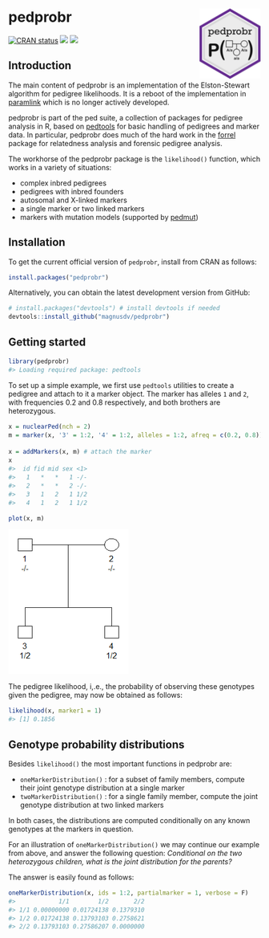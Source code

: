 <!-- README.md is generated from README.Rmd. Please edit that file -->

pedprobr <img src="man/figures/logo.png" align="right" height=140 />
====================================================================

<!-- badges: start -->

[![CRAN
status](https://www.r-pkg.org/badges/version/pedprobr)](https://CRAN.R-project.org/package=pedprobr)
[![](https://cranlogs.r-pkg.org/badges/grand-total/pedprobr?color=yellow)](https://cran.r-project.org/package=pedprobr)
[![](https://cranlogs.r-pkg.org/badges/last-month/pedprobr?color=yellow)](https://cran.r-project.org/package=pedprobr)
<!-- badges: end -->

Introduction
------------

The main content of pedprobr is an implementation of the Elston-Stewart
algorithm for pedigree likelihoods. It is a reboot of the implementation
in [paramlink](https://CRAN.R-project.org/package=paramlink) which is no
longer actively developed.

pedprobr is part of the ped suite, a collection of packages for pedigree
analysis in R, based on [pedtools](https://github.com/magnusdv/pedtools)
for basic handling of pedigrees and marker data. In particular, pedprobr
does much of the hard work in the
[forrel](https://github.com/magnusdv/forrel) package for relatedness
analysis and forensic pedigree analysis.

The workhorse of the pedprobr package is the `likelihood()` function,
which works in a variety of situations:

-   complex inbred pedigrees
-   pedigrees with inbred founders
-   autosomal and X-linked markers
-   a single marker or two linked markers
-   markers with mutation models (supported by
    [pedmut](https://github.com/magnusdv/pedmut))

Installation
------------

To get the current official version of `pedprobr`, install from CRAN as
follows:

``` r
install.packages("pedprobr")
```

Alternatively, you can obtain the latest development version from
GitHub:

``` r
# install.packages("devtools") # install devtools if needed
devtools::install_github("magnusdv/pedprobr")
```

Getting started
---------------

``` r
library(pedprobr)
#> Loading required package: pedtools
```

To set up a simple example, we first use `pedtools` utilities to create
a pedigree and attach to it a marker object. The marker has alleles `1`
and `2`, with frequencies 0.2 and 0.8 respectively, and both brothers
are heterozygous.

``` r
x = nuclearPed(nch = 2)
m = marker(x, '3' = 1:2, '4' = 1:2, alleles = 1:2, afreq = c(0.2, 0.8))

x = addMarkers(x, m) # attach the marker
x
#>  id fid mid sex <1>
#>   1   *   *   1 -/-
#>   2   *   *   2 -/-
#>   3   1   2   1 1/2
#>   4   1   2   1 1/2
```

``` r
plot(x, m)
```

![](man/figures/README-pedplot-1.png)

The pedigree likelihood, i,.e., the probability of observing these
genotypes given the pedigree, may now be obtained as follows:

``` r
likelihood(x, marker1 = 1)
#> [1] 0.1856
```

Genotype probability distributions
----------------------------------

Besides `likelihood()` the most important functions in pedprobr are:

-   `oneMarkerDistribution()` : for a subset of family members, compute
    their joint genotype distribution at a single marker
-   `twoMarkerDistribution()` : for a single family member, compute the
    joint genotype distribution at two linked markers

In both cases, the distributions are computed conditionally on any known
genotypes at the markers in question.

For an illustration of `oneMarkerDistribution()` we may continue our
example from above, and answer the following question: *Conditional on
the two heterozygous children, what is the joint distribution for the
parents?*

The answer is easily found as follows:

``` r
oneMarkerDistribution(x, ids = 1:2, partialmarker = 1, verbose = F)
#>            1/1        1/2       2/2
#> 1/1 0.00000000 0.01724138 0.1379310
#> 1/2 0.01724138 0.13793103 0.2758621
#> 2/2 0.13793103 0.27586207 0.0000000
```
